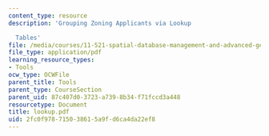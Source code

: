 ```yaml
---
content_type: resource
description: 'Grouping Zoning Applicants via Lookup

  Tables'
file: /media/courses/11-521-spatial-database-management-and-advanced-geographic-information-systems-spring-2003/2fc0f978715038615a9fd6ca4da22ef8_lookup.pdf
file_type: application/pdf
learning_resource_types:
- Tools
ocw_type: OCWFile
parent_title: Tools
parent_type: CourseSection
parent_uid: 87c407d0-3723-a739-8b34-f71fccd3a448
resourcetype: Document
title: lookup.pdf
uid: 2fc0f978-7150-3861-5a9f-d6ca4da22ef8
---
```

